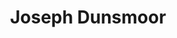 ---
title: "Joseph Dunsmoor"
presenter_id: joseph_dunsmoor
permalink: /member_full_publications/joseph_dunsmoor
layout: member_all_publications
---